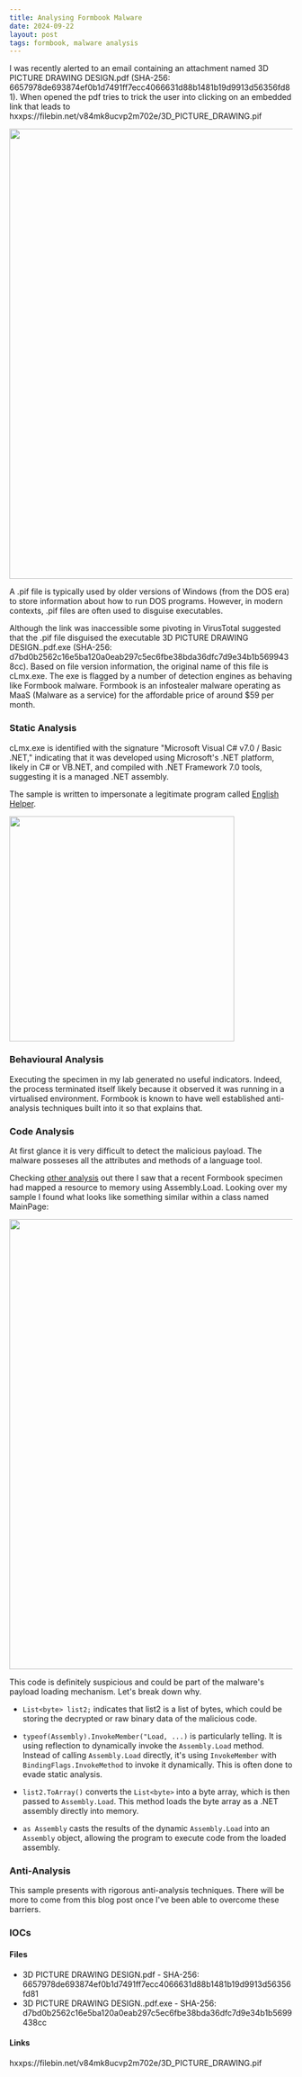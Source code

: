 ```yaml
---
title: Analysing Formbook Malware
date: 2024-09-22
layout: post
tags: formbook, malware analysis
---
```


I was recently alerted to an email containing an attachment named 3D PICTURE DRAWING DESIGN.pdf (SHA-256: 6657978de693874ef0b1d7491ff7ecc4066631d88b1481b19d9913d56356fd81). When opened the pdf tries to trick the user into clicking on an embedded link that leads to hxxps://filebin.net/v84mk8ucvp2m702e/3D_PICTURE_DRAWING.pif

<img src="https://gwilkinson01.github.io/assets/imgs/pdf.jpg" width="800px">

A .pif file is typically used by older versions of Windows (from the DOS era) to store information about how to run DOS programs. However, in modern contexts, .pif files are often used to disguise executables.

Although the link was inaccessible some pivoting in VirusTotal suggested that the .pif file disguised the executable 3D PICTURE DRAWING DESIGN..pdf.exe (SHA-256: d7bd0b2562c16e5ba120a0eab297c5ec6fbe38bda36dfc7d9e34b1b5699438cc). Based on file version information, the original name of this file is cLmx.exe. The exe is flagged by a number of detection engines as behaving like Formbook malware. Formbook is an infostealer malware operating as MaaS (Malware as a service) for the affordable price of around $59 per month. 

### Static Analysis

cLmx.exe is identified with the signature "Microsoft Visual C# v7.0 / Basic .NET," indicating that it was developed using Microsoft's .NET platform, likely in C# or VB.NET, and compiled with .NET Framework 7.0 tools, suggesting it is a managed .NET assembly.

The sample is written to impersonate a legitimate program called [English Helper](https://apps.microsoft.com/detail/9wzdncrfjfkc?hl=en-gb&gl=NL). 

<img src="https://gwilkinson01.github.io/assets/imgs/classes.jpg" width="400px">

### Behavioural Analysis

Executing the specimen in my lab generated no useful indicators. Indeed, the process terminated itself likely because it observed it was running in a virtualised environment. Formbook is known to have well established anti-analysis techniques built into it so that explains that. 

### Code Analysis

At first glance it is very difficult to detect the malicious payload. The malware posseses all the attributes and methods of a language tool.

Checking [other analysis](https://bluecyber.hashnode.dev/step-by-step-analysis-x86-formbook-within-a-net-wrapper) out there I saw that a recent Formbook specimen had mapped a resource to memory using Assembly.Load. Looking over my sample I found what looks like something similar within a class named MainPage:

<img src="https://gwilkinson01.github.io/assets/imgs/payload.jpg" width="800px">

This code is definitely suspicious and could be part of the malware's payload loading mechanism. Let's break down why.

- `List<byte> list2;` indicates that list2 is a list of bytes, which could be storing the decrypted or raw binary data of the malicious code. 

- `typeof(Assembly).InvokeMember("Load, ...)` is particularly telling. It is using reflection to dynamically invoke the `Assembly.Load` method. Instead of calling `Assembly.Load` directly, it's using `InvokeMember` with `BindingFlags.InvokeMethod` to invoke it dynamically. This is often done to evade static analysis. 

- `list2.ToArray()` converts the `List<byte>` into a byte array, which is then passed to `Assembly.Load`. This method loads the byte array as a .NET assembly directly into memory. 

- `as Assembly` casts the results of the dynamic `Assembly.Load` into an `Assembly` object, allowing the program to execute code from the loaded assembly.

### Anti-Analysis

This sample presents with rigorous anti-analysis techniques. There will be more to come from this blog post once I've been able to overcome these barriers. 

### IOCs

#### Files

- 3D PICTURE DRAWING DESIGN.pdf - SHA-256: 6657978de693874ef0b1d7491ff7ecc4066631d88b1481b19d9913d56356fd81
- 3D PICTURE DRAWING DESIGN..pdf.exe - SHA-256: d7bd0b2562c16e5ba120a0eab297c5ec6fbe38bda36dfc7d9e34b1b5699438cc

#### Links

hxxps://filebin.net/v84mk8ucvp2m702e/3D_PICTURE_DRAWING.pif
